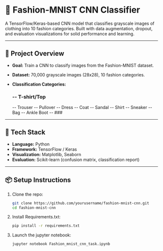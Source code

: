 # 👕 Fashion-MNIST CNN Classifier

A TensorFlow/Keras-based CNN model that classifies grayscale images of clothing into 10 fashion categories. Built with data augmentation, dropout, and evaluation visualizations for solid performance and learning.

---

## 🚀 Project Overview

- **Goal:** Train a CNN to classify images from the Fashion-MNIST dataset.
- **Dataset:** 70,000 grayscale images (28x28), 10 fashion categories.
- **Classification Categories:**

  ### -- T-shirt/Top
  -- Trouser
  -- Pullover
  -- Dress
  -- Coat
  -- Sandal
  -- Shirt
  -- Sneaker
  -- Bag
  -- Ankle Boot
  -- ###
  
---

## 🧠 Tech Stack

- **Language:** Python
- **Framework:** TensorFlow / Keras
- **Visualization:** Matplotlib, Seaborn
- **Evaluation:** Scikit-learn (confusion matrix, classification report)

---

## 📦 Setup Instructions

1. Clone the repo:
   ```bash
   git clone https://github.com/yourusername/fashion-mnist-cnn.git
   cd fashion-mnist-cnn
   ```

2. Install Requirements.txt:
   ```bash
   pip install -r requirements.txt
   ```
3. Launch the jupyter notebook:
   ```bash
   jupyter notebook Fashion_mnist_cnn_task.ipynb
   ```
